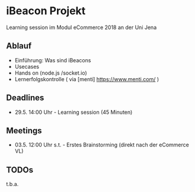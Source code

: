 ﻿# iBeacon Projekt
Learning session im Modul eCommerce 2018 an der Uni Jena

## Ablauf
* Einführung: Was sind iBeacons
* Usecases
* Hands on (node.js /socket.io)
* Lernerfolgskontrolle ( via [menti] https://www.menti.com/ )

## Deadlines
* 29.5. 14:00 Uhr - Learning session (45 Minuten)

## Meetings
* 03.5. 12:00 Uhr s.t. - Erstes Brainstorming (direkt nach der eCommerce VL)

## TODOs
t.b.a.
